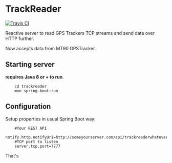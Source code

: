 # TrackReader

[![Travis CI](https://travis-ci.org/magdel/trackreader.svg?branch=master)](https://travis-ci.org/magdel/trackreader)

Reactive server to read GPS Trackers TCP streams and send data over HTTP further.

Now accepts data from MT90 GPSTracker.

## Starting server

**requires Java 8 or + to run**.


		cd trackreader
		mvn spring-boot:run

## Configuration

Setup properties in usual Spring Boot way:

		#Your REST API
		notify.http.notifyUri=http://someyourserver.com/api/trackreaderwhatever/location
		#TCP port to listen
		server.tcp.port=7777

That's


